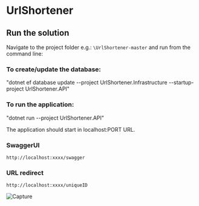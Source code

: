 
# UrlShortener

## Run the solution

Navigate to the project folder e.g.: `\UrlShortener-master` and run from the command line:
### To create/update the database:
"dotnet ef database update --project UrlShortener.Infrastructure --startup-project UrlShortener.API"

### To run the application:
"dotnet run --project UrlShortener.API"

The application should start in localhost:PORT URL.

### SwaggerUI
`http://localhost:xxxx/swagger`

### URL redirect
`http://localhost:xxxx/uniqueID`

![Capture](https://user-images.githubusercontent.com/7429247/131897066-4a47e373-ec78-4fdc-9178-1a8cbfac9f8b.PNG)
